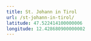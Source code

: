 ```yaml
---
title: St. Johann in Tirol
url: /st-johann-in-tirol/
latitude: 47.522414100000006
longitude: 12.428680900000002
---
```

